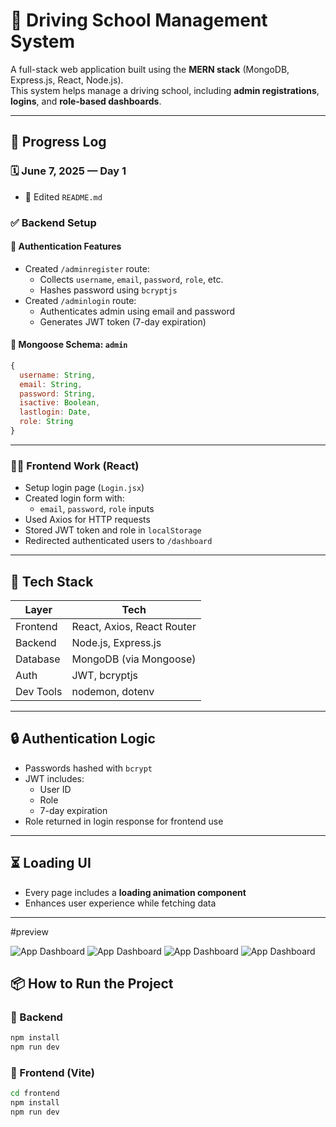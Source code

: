 # 🚗 Driving School Management System

A full-stack web application built using the **MERN stack** (MongoDB, Express.js, React, Node.js).  
This system helps manage a driving school, including **admin registrations**, **logins**, and **role-based dashboards**.

---

## 📅 Progress Log

### 🗓️ June 7, 2025 — **Day 1**
- 📝 Edited `README.md`

### ✅ Backend Setup

#### 🔐 Authentication Features
- Created `/adminregister` route:
  - Collects `username`, `email`, `password`, `role`, etc.
  - Hashes password using `bcryptjs`
- Created `/adminlogin` route:
  - Authenticates admin using email and password
  - Generates JWT token (7-day expiration)

#### 🧩 Mongoose Schema: `admin`
```js
{
  username: String,
  email: String,
  password: String,
  isactive: Boolean,
  lastlogin: Date,
  role: String
}
```

---

### 🧑‍💻 Frontend Work (React)

- Setup login page (`Login.jsx`)
- Created login form with:
  - `email`, `password`, `role` inputs
- Used Axios for HTTP requests
- Stored JWT token and role in `localStorage`
- Redirected authenticated users to `/dashboard`

---

## 🚀 Tech Stack

| Layer       | Tech                        |
|-------------|-----------------------------|
| Frontend    | React, Axios, React Router  |
| Backend     | Node.js, Express.js         |
| Database    | MongoDB (via Mongoose)      |
| Auth        | JWT, bcryptjs               |
| Dev Tools   | nodemon, dotenv             |

---

## 🔒 Authentication Logic

- Passwords hashed with `bcrypt`
- JWT includes:
  - User ID
  - Role
  - 7-day expiration
- Role returned in login response for frontend use

---

## ⏳ Loading UI

- Every page includes a **loading animation component**
- Enhances user experience while fetching data

---

#preview

![App Dashboard](./preview/p1.png)
![App Dashboard](./preview/p2.png)
![App Dashboard](./preview/p3.png)
![App Dashboard](./preview/p4.png)
## 📦 How to Run the Project

### 🔧 Backend

```bash
npm install
npm run dev
```

### 🎨 Frontend (Vite)

```bash
cd frontend
npm install
npm run dev
```
